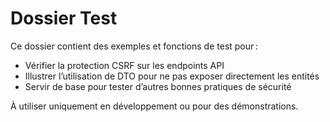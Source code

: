 # Dossier Test

Ce dossier contient des exemples et fonctions de test pour :

* Vérifier la protection CSRF sur les endpoints API
* Illustrer l’utilisation de DTO pour ne pas exposer directement les entités
* Servir de base pour tester d’autres bonnes pratiques de sécurité

À utiliser uniquement en développement ou pour des démonstrations.
